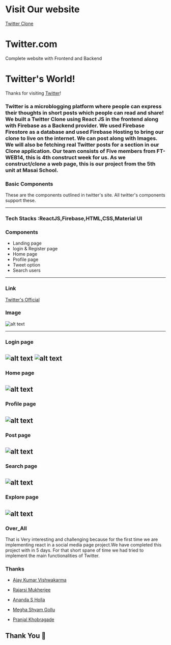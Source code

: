 # Visit Our website
[Twitter Clone](https://twitter-clone-ba49b.web.app/)


#  Twitter.com
Complete website with Frontend and Backend

# Twitter's World!

Thanks for visiting [Twitter](https://twitter-clone-ba49b.web.app/)!

### Twitter is a microblogging platform where people can express their thoughts in short posts which people can read and share! We built a Twitter Clone using React JS in the frontend along with Firebase as a Backend provider. We used Firebase Firestore as a database and used Firebase Hosting to bring our clone to live on the internet. We can post along with Images. We will also be fetching real Twitter posts for a section in our Clone application. Our team consists of Five members from FT-WEB14, this is 4th construct week for us. As we construct/clone a web page, this is our project from the 5th unit at Masai School. 

### Basic Components

These are the components outlined in twitter's site. All twitter's components support these.

---


### Tech Stacks :ReactJS,Firebase,HTML,CSS,Material UI


### Components
- Landing page
- login & Register page
- Home page
- Profile page
- Tweet option
- Search users


---
### Link

[Twitter's Official](https://twitter.com/home?lang=en)

### Image

![alt text](https://us.123rf.com/450wm/alsstocks450/alsstocks4501911/alsstocks450191100175/136346991-voronezh-russia-november-21-2019-twitter-logo-square-icon-in-blue-color.jpg?ver=6)

---
### Login page


![alt text](https://raw.githubusercontent.com/RajarsiMukherjee/youtube-clone/main/Image/Landing.png)
![alt text](https://raw.githubusercontent.com/RajarsiMukherjee/youtube-clone/main/Image/Sign%20up.png)
---
### Home page

![alt text](https://raw.githubusercontent.com/RajarsiMukherjee/youtube-clone/main/Image/Screenshot%20(13).png)
---
### Profile page

 

![alt text](https://raw.githubusercontent.com/RajarsiMukherjee/youtube-clone/main/Image/Screenshot%20(14).png)
---

### Post page


![alt text](https://raw.githubusercontent.com/RajarsiMukherjee/youtube-clone/main/Image/Screenshot%20(16).png)
---

### Search page

 

![alt text](https://raw.githubusercontent.com/RajarsiMukherjee/youtube-clone/main/Image/Search.png)
---

### Explore page
  
![alt text](https://raw.githubusercontent.com/RajarsiMukherjee/youtube-clone/main/Image/Screenshot%20(18).png)
---

 
### Over_All 

That is Very interesting and challenging because for the first time we are implementing react in a social media page project.We have completed this project with in 5 days. For that short spane of time we had tried to implement the main functionalities of Twitter.   



### Thanks

* <a href="https://github.com/Ajaykvishwakarma">Ajay Kumar Vishwakarma</a>

* <a href="https://github.com/RajarsiMukherjee">Rajarsi Mukherjee</a>

* <a href="https://github.com/Anands-88">Ananda S Holla</a>

* <a href="https://github.com/meghashyamgollu">Megha Shyam Gollu</a>

* <a href="https://github.com/Pranjal7777">Pranjal Khobragade</a>




## Thank You 🙏 
